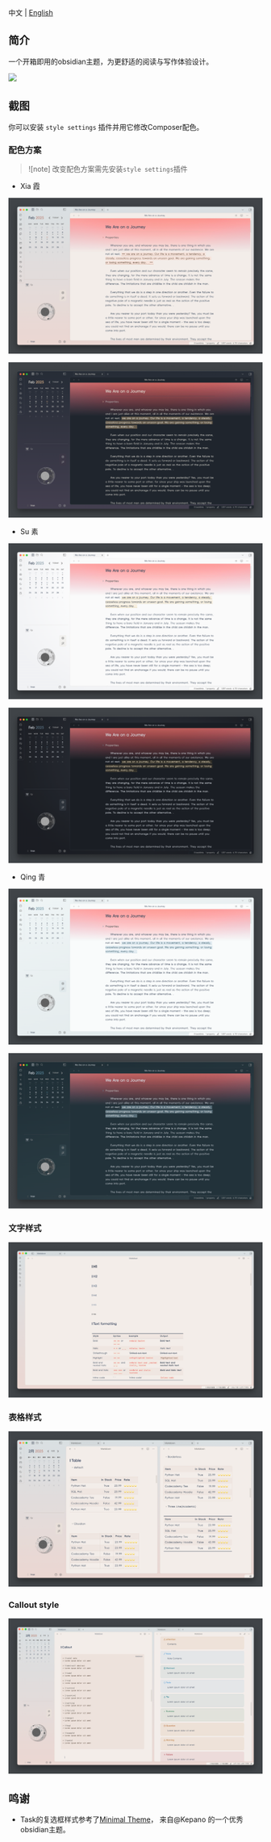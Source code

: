 中文 | [English](README.md)
## 简介

一个开箱即用的obsidian主题，为更舒适的阅读与写作体验设计。

<img src="screenshot-original.png" />

## 截图

你可以安装 `style settings` 插件并用它修改Composer配色。

### 配色方案

> ![note]
> 改变配色方案需先安装`style settings`插件

- Xia 霞

![霞 亮色](assets/xia-light.png)

![霞 暗色](assets/xia-dark.png)

- Su 素

![素 亮色](assets/su-light.png)

![素 暗色](assets/su-dark.png)

- Qing 青

![青 亮色](assets/qing-light.png)

![青 暗色](assets/qing-dark.png)

### 文字样式

![文字样式](assets/text-formatting.png)

### 表格样式

![表格样式](assets/table-style.png)

### Callout style

![callout style](assets/callout-style.png)

## 鸣谢

- Task的复选框样式参考了[Minimal Theme](https://github.com/kepano/obsidian-minimal)， 来自@Kepano 的一个优秀obsidian主题。

